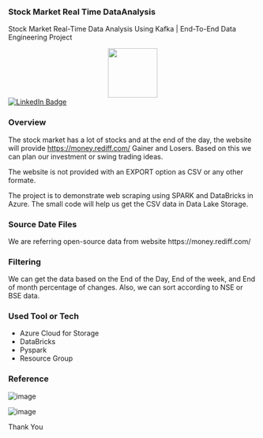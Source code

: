 ### Stock Market Real Time DataAnalysis
Stock Market Real-Time Data Analysis Using Kafka | End-To-End Data Engineering Project

<div id="header" align="center">
  <img src="https://media.giphy.com/media/M9gbBd9nbDrOTu1Mqx/giphy.gif" width="100"/>
</div>

<div id="badges">
  <a href="https://www.linkedin.com/in/maheshbhatm/">
    <img src="https://img.shields.io/badge/LinkedIn-blue?style=for-the-badge&logo=linkedin&logoColor=white" alt="LinkedIn Badge"/>
  </a>
</div>

<h3>Overview</h3>

The stock market has a lot of stocks and at the end of the day, the website will provide https://money.rediff.com/ Gainer and Losers. Based on this we can plan our investment or swing trading ideas. 

The website is not provided with an EXPORT option as CSV or any other formate. 

The project is to demonstrate web scraping using SPARK and DataBricks in Azure. The small code will help us get the CSV data in Data Lake Storage.

<h3>Source Date Files</h3>
We are referring open-source data from website https://money.rediff.com/ 

<h3>Filtering</h3>
We can get the data based on the End of the Day, End of the week, and End of month percentage of changes. 
Also, we can sort according to NSE or BSE data. 

<h3>Used Tool or Tech</h3>
<ul>
  <li>Azure Cloud for Storage</li>
  <li>DataBricks</li> 
  <li>Pyspark</li> 
  <li>Resource Group</li>
</ul>  

<h3>Reference</h3>

![image](https://user-images.githubusercontent.com/44454642/205293881-b7f29561-2074-4a9e-a722-c31c15095a0a.png)

![image](https://user-images.githubusercontent.com/44454642/205294052-fc850bdf-9c9d-41f0-9cbf-8e69151b66c3.png)

Thank You
